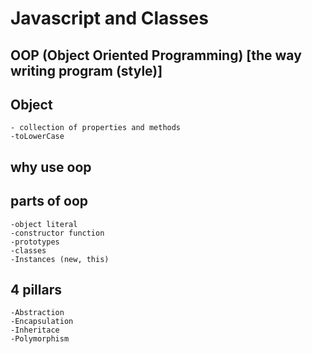 # Javascript and Classes

## OOP (Object Oriented Programming) [the way writing program (style)]

## Object 
    - collection of properties and methods
    -toLowerCase

## why use oop

## parts of oop
    -object literal
    -constructor function
    -prototypes
    -classes
    -Instances (new, this)

## 4 pillars
    -Abstraction
    -Encapsulation
    -Inheritace
    -Polymorphism
